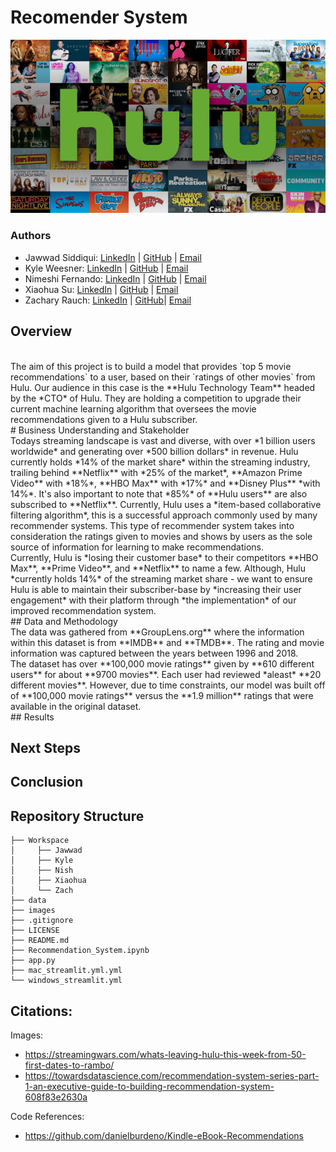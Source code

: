 # Recomender System

![img](./images/Hulu_Banner.jpeg) 
### Authors

- Jawwad Siddiqui:
[LinkedIn](https://www.linkedin.com/in/jsiddiqui85/) |
[GitHub](https://github.com/jsiddiqui85) |
[Email](jsiddiqui85@gmail.com)
- Kyle Weesner:
[LinkedIn](https://www.linkedin.com/in/kyleweesner/) |
[GitHub](https://github.com/KyleWeesner) |
[Email](weesnerkew@yahoo.com)
- Nimeshi Fernando: 
[LinkedIn](https://www.linkedin.com/in/nimeshi-fernando2019/) |
[GitHub](https://github.com/nishlikefish) |
[Email](nimeshilfernando@gmail.com)
- Xiaohua Su: 
[LinkedIn](https://www.linkedin.com/in/xiaohua-su/) |
[GitHub](https://github.com/xiaohua-su) |
[Email](xiaohuasu99@gmail.com)
- Zachary Rauch: 
[LinkedIn](https://www.linkedin.com/in/zach-rauch/) |
[GitHub](https://github.com/ZachRauch)|
[Email](zach.rauch0@gmail.com)

## Overview
<br />
The aim of this project is to build a model that provides `top 5 movie recommendations` to a user, based on their `ratings of other movies` from Hulu. Our audience in this case is the **Hulu Technology Team** headed by the *CTO* of Hulu. They are holding a competition to upgrade their current machine learning algorithm that oversees the movie recommendations given to a Hulu subscriber. 
<br />
# Business Understanding and Stakeholder
<br />
Todays streaming landscape is vast and diverse, with over *1 billion users worldwide* and generating over *500 billion dollars* in revenue.  Hulu currently holds *14% of the market share* within the streaming industry, trailing behind **Netflix** with *25% of the market*, **Amazon Prime Video** with *18%*, **HBO Max** with *17%* and **Disney Plus** *with 14%*.  It's also important to note that *85%* of **Hulu users** are also subscribed to **Netflix**.  Currently, Hulu uses a *item-based collaborative filtering algorithm*, this is a successful approach commonly used by many recommender systems. This type of recommender system takes into consideration the ratings given to movies and shows by users as the sole source of information for learning to make recommendations. 
<br />
Currently, Hulu is *losing their customer base* to their competitors **HBO Max**, **Prime Video**, and **Netflix** to name a few.  Although, Hulu *currently holds 14%* of the streaming market share - we want to ensure Hulu is able to maintain their subscriber-base by *increasing their user engagement* with their platform through *the implementation* of our improved recommendation system.
<br />
## Data and Methodology
<br />
The data was gathered from **GroupLens.org** where the information within this dataset is from **IMDB** and **TMDB**.  The rating and movie information was captured between the years between 1996 and 2018.  
<br />
The dataset has over **100,000 movie ratings** given by **610 different users** for about **9700 movies**. Each user had reviewed *aleast* **20 different movies**.  However, due to time constraints, our model was built off of **100,000 movie ratings** versus the **1.9 million** ratings that were available in the original dataset.
<br />
## Results


## Next Steps


## Conclusion


## Repository Structure

```
├── Workspace  
│     ├── Jawwad
│     ├── Kyle
│     ├── Nish
│     ├── Xiaohua
│     └── Zach
├── data
├── images
├── .gitignore
├── LICENSE
├── README.md
├── Recommendation_System.ipynb
├── app.py
├── mac_streamlit.yml.yml
└── windows_streamlit.yml
```

## Citations:

Images:
- https://streamingwars.com/whats-leaving-hulu-this-week-from-50-first-dates-to-rambo/
- https://towardsdatascience.com/recommendation-system-series-part-1-an-executive-guide-to-building-recommendation-system-608f83e2630a

Code References:
- https://github.com/danielburdeno/Kindle-eBook-Recommendations
